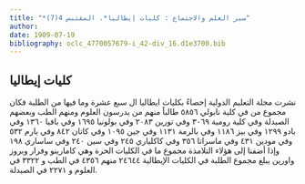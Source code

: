 ```yaml
---
title: "*سير العلم والاجتماع : كليات إيطاليا*. المقتبس 4(7)"
author: 
date: 1909-07-19
bibliography: oclc_4770057679-i_42-div_16.d1e3700.bib
---
```




##  كليات إيطاليا 


 نشرت  مجلة التعليم الدولية  إحصاءً بكليات ايطاليا ال  سبع  عشرة  وما فيها من الطلبة  فكان مجموع من في كلية نابولي  ٥٨٥٦  طالباً منهم من يدرسون العلوم ومنهم الطب وبعضهم الصيدلة وفي كلية رومية  ٣٠٦٩  وفي تورين  ٢٠٨٣  وفي بولونيا  ١٦٩٥  وفي بافيا  ١٣٦٠  وفي بادو  ١٢٩٩  وفي بيز  ١١٨٦  وفي بالرمة  ١١٣١  وفي جين  ١٠٩٥  وفي كاتان  ٨٤٢  وفي بارم  ٥٣٢  وفي مودين  ٤٣١  وفي ماسراتا  ٣٥٦  وفي كاكلياري  ٢٤٥  وفي سين  ٢٤٠  وفي ساساري  ١٩٨  وإذا أضفنا إلى هؤلاء التلامذة مجموع ما في الكليات الحرة وهي كامارينو وفرار وبروز واورين يبلغ مجموع الطلبة في الكليات الإيطالية  ٢٤٦٤٤  منهم  ٤٣٥٦  في الطب و  ٣٣٢٢  في العلوم و  ٢٢٧١  في الصيدلة. 
